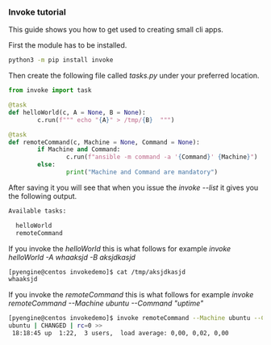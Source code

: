 ### Invoke tutorial

This guide shows you how to get used to creating small cli apps.

First the module has to be installed.

``` bash
python3 -m pip install invoke
```

Then create the following file called *tasks.py* under your preferred location.

``` python
from invoke import task

@task
def helloWorld(c, A = None, B = None):
        c.run(f""" echo "{A}" > /tmp/{B}  """)

@task
def remoteCommand(c, Machine = None, Command = None):
        if Machine and Command:
                c.run(f"ansible -m command -a '{Command}' {Machine}")
        else:
                print("Machine and Command are mandatory")
```

After saving it you will see that when you issue the *invoke --list* it gives you the following output.

``` bash
Available tasks:

  helloWorld
  remoteCommand
```

If you invoke the *helloWorld* this is what follows for example *invoke helloWorld -A whaaksjd -B aksjdkasjd*

``` bash
[pyengine@centos invokedemo]$ cat /tmp/aksjdkasjd
whaaksjd
```

If you invoke the *remoteCommand* this is what follows for example *invoke remoteCommand --Machine ubuntu --Command "uptime"*

``` bash
[pyengine@centos invokedemo]$ invoke remoteCommand --Machine ubuntu --Command "uptime"
ubuntu | CHANGED | rc=0 >>
 18:18:45 up  1:22,  3 users,  load average: 0,00, 0,02, 0,00
```